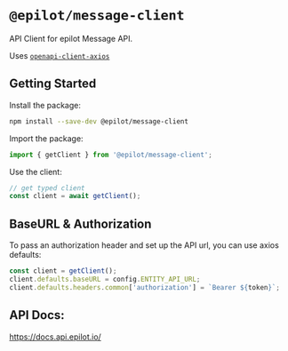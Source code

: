 # `@epilot/message-client`

API Client for epilot Message API.

Uses [`openapi-client-axios`](https://github.com/anttiviljami/openapi-client-axios)

## Getting Started

Install the package:

```bash
npm install --save-dev @epilot/message-client
```

Import the package:

```typescript
import { getClient } from '@epilot/message-client';
```

Use the client:
```typescript
// get typed client
const client = await getClient();
```

## BaseURL & Authorization

To pass an authorization header and set up the API url, you can use axios
defaults:

```typescript
const client = getClient();
client.defaults.baseURL = config.ENTITY_API_URL;
client.defaults.headers.common['authorization'] = `Bearer ${token}`;
```

## API Docs:

https://docs.api.epilot.io/
